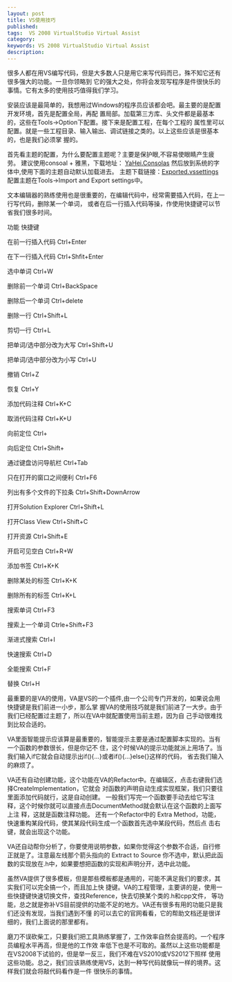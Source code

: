 ```yaml
---
layout: post
title: VS使用技巧
published: 
tags:  VS 2008 VirtualStudio Virtual Assist
category: 
keywords: VS 2008 VirtualStudio Virtual Assist
description: 
---
```


很多人都在用VS编写代码，但是大多数人只是用它来写代码而已，殊不知它还有很多强大的功能。一旦你领略到
它的强大之处，你将会发现写程序是件很快乐的事情。它有太多的使用技巧值得我们学习。

安装应该是最简单的，我想用过Windows的程序员应该都会吧。最主要的是配置开发环境，首先是配置全局，再配
置局部。加载第三方库、头文件都是最基本的，这些在Tools->Option下配置。接下来是配置工程，在每个工程的
属性里可以配置。就是一些工程目录、输入输出、调试链接之类的。以上这些应该是很基本的，也是我们必须掌
握的。

首先看主题的配置，为什么要配置主题呢？主要是保护眼,不容易使眼睛产生疲劳。
建议使用consoal + 雅黑，下载地址：
<a href="https://www.dropbox.com/s/zw21x0i5p62rrrq/Exported-2013-03-15.vssettings">YaHei.Consolas</a>
然后放到系统的字体中,使用下面的主题自动默认加载进去。
主题下载链接：<a href="https://www.dropbox.com/s/zw21x0i5p62rrrq/Exported-2013-03-15.vssettings">Exported.vssettings</a>
配置主题在Tools->Import and Export settings中。

文本编辑器的熟练使用也是很重要的，在编辑代码中，经常需要插入代码，在上一行写代码，删除某一个单词，
或者在后一行插入代码等操，作使用快捷键可以节省我们很多时间。

功能                                快捷键

在前一行插入代码    	            Ctrl+Enter

在下一行插入代码	                Ctrl+Shfit+Enter

选中单词	                        Ctrl+W	

删除前一个单词	                    Ctrl+BackSpace

删除后一个单词	                    Ctrl+delete

删除一行	                        Ctrl+Shift+L

剪切一行	                        Ctrl+L

把单词/选中部分改为大写             Ctrl+Shift+U

把单词/选中部分改为小写             Ctrl+U

撤销	                            Ctrl+Z

恢复	                            Ctrl+Y

添加代码注释	                    Ctrl+K+C

取消代码注释	                    Ctrl+K+U

向前定位	                        Ctrl+

向后定位	                        Ctrl+Shift+

通过键盘访问导航栏	                Ctrl+Tab

只在打开的窗口之间便利	            Ctrl+F6

列出有多个文件的下拉条	            Ctrl+Shift+DownArrow

打开Solution Explorer	            Ctrl+Shift+L

打开Class View	                    Ctrl+Shift+C

打开资源	                        Ctrl+Shift+E

开启可见空白	                    Ctrl+R+W

添加书签	                        Ctrl+K+K

删除某处的标签	                    Ctrl+K+K

删除所有的标签	                    Ctrl+K+L

搜索单词	                        Ctrl+F3

搜索上一个单词	                    Ctrle+Shift+F3

渐进式搜索	                        Ctrl+I

快速搜索	                        Ctrl+D

全能搜索	                        Ctrl+F

替换	                            Ctrl+H


最重要的是VA的使用，VA是VS的一个插件,由一个公司专门开发的，如果说会用快捷键是我们前进一小步，那么掌
握VA的使用技巧就是我们前进了一大步。由于我们已经配置过主题了，所以在VA中就配置使用当前主题，因为自
己手动很难找到比较合适的。

VA里面智能提示应该算是最重要的，智能提示主要是通过配置脚本实现的。当有一个函数的参数很长，但是你记不
住，这个时候VA的提示功能就派上用场了。当我们输入if它就会自动提示出if(){…}或者if(){…}else{}这样的代码，
省去我们输入的麻烦了。

VA还有自动创建功能，这个功能在VA的Refactor中。在编辑区，点击右键我们选择CreateImplementation，它就会
对函数的声明自动生成实现框架，我们只要往里面添加代码就行，这是自动创建。
一般我们写完一个函数要手动去给它写注释，这个时候你就可以直接点击DocumentMethod就会默认在这个函数的上面写上注
释，这就是函数注释功能。
还有一个Refactor中的 Extra Method，功能，快速重构某段代码，使其某段代码生成一个函数首先选中某段代码，然后点
击右键，就会出现这个功能。

VA还自动帮你分析了，你要使用说明参数，如果你觉得这个参数不合适，自行修正就是了。注意最左线那个箭头指向的
Extract to Source 你不选中，默认把此函数的实现放在.h中，如果要想把函数的实现和声明分开，选中此功能。

虽然VA提供了很多模板，但是那些模板都是通用的，可能不满足我们的要求，其实我们可以完全搞一个，而且加上快
捷键。VA的工程管理，主要讲的是，使用一些快捷键快速切换文件，查找Reference，快去切换某个类的.h和cpp文件，
等功能，总之就是弥补VS目前提供的功能不足的地方。VA还有很多有用的功能只是我们还没有发现，当我们遇到不懂
的可以去它的官网看看，它的帮助文档还是很详细的，我们上面说的那里都有。

磨刀不误砍柴工，只要我们把工具熟练掌握了，工作效率自然会提高的。一个程序员编程水平再高，但是他的工作效
率低下也是不可取的。虽然以上这些功能都是在VS2008下试验的，但是举一反三，我们不难在VS2010或VS2012下照样
使用这些功能。总之，我们应该熟练使用VS，达到一种写代码就像玩一样的境界。这样我们就会将敲代码看作是一件
很快乐的事情。
